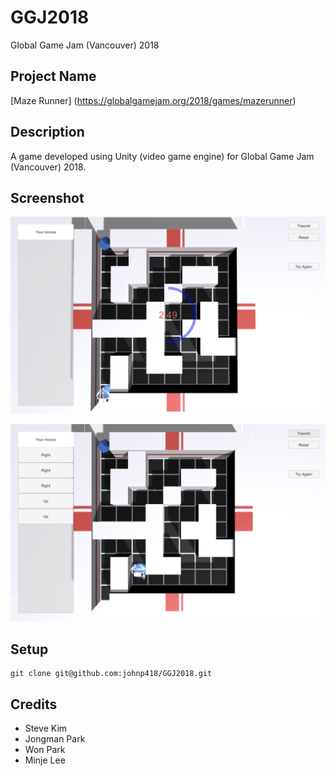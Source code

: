 # GGJ2018
Global Game Jam (Vancouver) 2018

## Project Name
[Maze Runner] (https://globalgamejam.org/2018/games/mazerunner)

## Description
A game developed using Unity (video game engine) for Global Game Jam (Vancouver) 2018.

## Screenshot
![alt text](https://github.com/johnp418/GGJ2018/blob/master/Assets/Images/Screen%20Shot%202018-01-28%20at%202.02.09%20PM.png "Maze Runner")

![alt text](https://github.com/johnp418/GGJ2018/blob/master/Assets/Images/Screen%20Shot%202018-01-28%20at%202.02.35%20PM.png "Maze Runner")

## Setup
```
git clone git@github.com:johnp418/GGJ2018.git

```

## Credits
* Steve Kim
* Jongman Park
* Won Park
* Minje Lee
